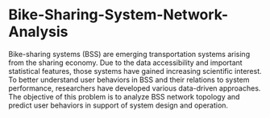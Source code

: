 # Bike-Sharing-System-Network-Analysis
Bike-sharing systems (BSS) are emerging transportation systems arising from the sharing economy. Due to the data accessibility and important statistical features, those systems have gained increasing scientific interest. To better understand user behaviors in BSS and their relations to system performance, researchers have developed various data-driven approaches. The objective of this problem is to analyze BSS network topology and predict user behaviors in support of system design and operation.
